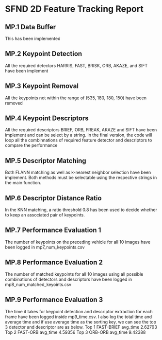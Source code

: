 # SFND 2D Feature Tracking Report

## MP.1 Data Buffer
This has been implemented

## MP.2 Keypoint Detection
All the required detectors HARRIS, FAST, BRISK, ORB, AKAZE, and SIFT have been implement

## MP.3 Keypoint Removal
All the keypoints not within the range of (535, 180, 180, 150) have been removed

## MP.4 Keypoint Descriptors
All the required descriptors BRIEF, ORB, FREAK, AKAZE and SIFT have been implement and 
can be select by a string. In the final version, the code will loop all the combinnations of 
required feature detector and descriptors to compare the performance

## MP.5 Descriptor Matching
Both FLANN matching as well as k-nearest neighbor selection have been implement. Both methods must be selectable using the respective strings in the main function.

## MP.6 Descriptor Distance Ratio
In the KNN matching, a ratio threshold 0.8 has been used to decide whether to keep an associated pair of keypoints.


## MP.7 Performance Evaluation 1
The number of keypoints on the preceding vehicle for all 10 images have been logged in mp7_num_keypoints.csv


## MP.8 Performance Evaluation 2
The number of matched keypoints for all 10 images using all possible combinations of detectors and descriptors have been logged in mp8_num_matched_keyoints.csv

## MP.9 Performance Evaluation 3
The time it takes for keypoint detection and descriptor extraction for each frame have been logged inside mp9_time.csv. I also log the total time and average time and if use average time as the sorting key, we can see the top 3 detector and descriptor are as below. 
Top 1 FAST-BRIEF avg_time 2.62793
Top 2 FAST-ORB avg_time 4.59356
Top 3 ORB-ORB avg_time 9.42388










